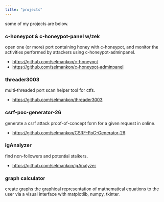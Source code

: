 ```yaml
---
title: "projects"
---
```


some of my projects are below.

### c-honeypot & c-honeypot-panel w/zek

open one (or more) port containing honey with c-honeypot, and monitor the activities performed by attackers using c-honeypot-adminpanel.

* https://github.com/selmankon/c-honeypot
* https://github.com/selmankon/c-honeypot-adminpanel

### threader3003

multi-threaded port scan helper tool for ctfs.

* https://github.com/selmankon/threader3003

### csrf-poc-generator-26

generate a csrf attack proof-of-concept form for a given request in online. 

* https://github.com/selmankon/CSRF-PoC-Generator-26

### igAnalyzer

find non-followers and potential stalkers. 

* https://github.com/selmankon/igAnalyzer


### graph calculator

create graphs the graphical representation of mathematical equations to the user via a visual interface with matplotlib, numpy, tkinter.

